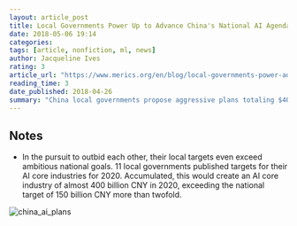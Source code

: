 ```yaml
---
layout: article_post
title: Local Governments Power Up to Advance China's National AI Agenda
date: 2018-05-06 19:14
categories:
tags: [article, nonfiction, ml, news]
author: Jacqueline Ives
rating: 3
article_url: "https://www.merics.org/en/blog/local-governments-power-advance-chinas-national-ai-agenda"
reading_time: 3
date_published: 2018-04-26
summary: "China local governments propose aggressive plans totaling $400bn in AI money by 2030!"
---
```


## Notes

* In the pursuit to outbid each other, their local targets even exceed
  ambitious national goals. 11 local governments published targets for
  their AI core industries for 2020. Accumulated, this would create an AI
  core industry of almost 400 billion CNY in 2020, exceeding the national
  target of 150 billion CNY more than twofold.

![china_ai_plans](https://www.merics.org/sites/default/files/inline-images/AI-Investitionen-01_0.jpg)
